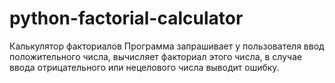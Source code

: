 # python-factorial-calculator
Калькулятор факториалов
Программа запрашивает у пользователя ввод положительного числа, вычисляет факториал этого числа, в случае ввода отрицательного или нецелового числа выводит ошибку.
